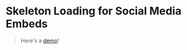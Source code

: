 # Skeleton Loading for Social Media Embeds

> Here's a [demo](https://codepen.io/seekertruth/pen/ExXWXjZ)!

